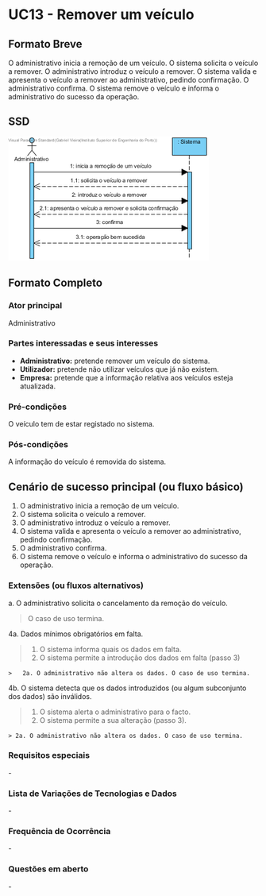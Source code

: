 # UC13 - Remover um veículo

## Formato Breve

O administrativo inicia a remoção de um veículo. O sistema solicita o veículo a remover. O administrativo introduz o veículo a remover. O sistema valida e apresenta o veículo a remover ao administrativo, pedindo confirmação. O administrativo confirma. O sistema remove o veículo e informa o administrativo do sucesso da operação.

## SSD
![UC13-SSD.png](SSD_UC13.png)

## Formato Completo

### Ator principal

Administrativo

### Partes interessadas e seus interesses
* **Administrativo:** pretende remover um veículo do sistema.
* **Utilizador:** pretende não utilizar veículos que já não existem.
* **Empresa:** pretende que a informação relativa aos veículos esteja atualizada.

### Pré-condições
O veículo tem de estar registado no sistema.

### Pós-condições
A informação do veículo é removida do sistema.

## Cenário de sucesso principal (ou fluxo básico)

1. O administrativo inicia a remoção de um veículo.
2. O sistema solicita o veículo a remover.
3. O administrativo introduz o veículo a remover.
4. O sistema valida e apresenta o veículo a remover ao administrativo, pedindo confirmação.
5. O administrativo confirma.
6. O sistema remove o veículo e informa o administrativo do sucesso da operação.

### Extensões (ou fluxos alternativos)

a. O administrativo solicita o cancelamento da remoção do veículo.

> O caso de uso termina.

4a. Dados mínimos obrigatórios em falta.
>	1. O sistema informa quais os dados em falta.
>	2. O sistema permite a introdução dos dados em falta (passo 3)
>
	>	2a. O administrativo não altera os dados. O caso de uso termina.

4b. O sistema detecta que os dados introduzidos (ou algum subconjunto dos dados) são inválidos.
> 1. O sistema alerta o administrativo para o facto. 
> 2. O sistema permite a sua alteração (passo 3).
> 
	> 2a. O administrativo não altera os dados. O caso de uso termina. 

### Requisitos especiais
\-

### Lista de Variações de Tecnologias e Dados
\-

### Frequência de Ocorrência
\-

### Questões em aberto
\-